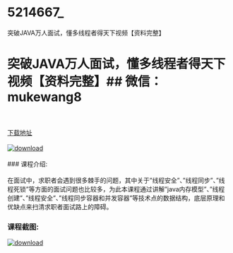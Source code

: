 # 5214667_
突破JAVA万人面试，懂多线程者得天下视频【资料完整】
# 突破JAVA万人面试，懂多线程者得天下视频【资料完整】## 微信：mukewang8
<br/></br>[下载地址](http://www.36tz.cn/article/5214667 "下载地址")
<br/></br>[![download](http://36tz.cn/muke_img/2020_07_1-98-300x191.png "下载地址")](http://www.36tz.cn/article/5214667 "下载地址")
<br/></br>### 课程介绍:<br/></br>在面试中，求职者会遇到很多棘手的问题，其中关于”线程安全”、”线程同步”、”线程死锁”等方面的面试问题也比较多，为此本课程通过讲解”java内存模型”、”线程创建”、”线程安全”、”线程同步容器和并发容器”等技术点的数据结构，底层原理和优缺点来扫清求职者面试路上的障碍。

### 课程截图:
[![download](http://36tz.cn/muke_img/2020_07_2-99.png "下载地址")](http://www.36tz.cn/article/5214667 "下载地址")
